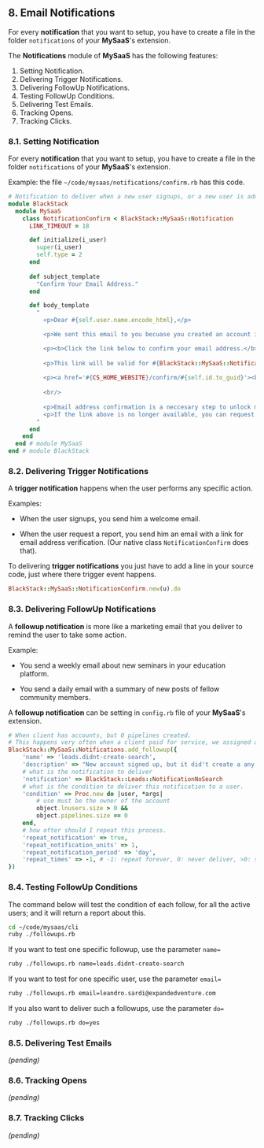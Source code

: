 ## 8. Email Notifications

For every **notification** that you want to setup, you have to create a file in the folder `notifications` of your **MySaaS**'s extension. 

The **Notifications** module of **MySaaS** has the following features:

1. Setting Notification.
2. Delivering Trigger Notifications.
3. Delivering FollowUp Notifications.
4. Testing FollowUp Conditions.
5. Delivering Test Emails.
6. Tracking Opens.
7. Tracking Clicks.

### 8.1. Setting Notification

For every **notification** that you want to setup, you have to create a file in the folder `notifications` of your **MySaaS**'s extension. 

Example: the file `~/code/mysaas/notifications/confirm.rb` has this code.

```ruby
# Notification to deliver when a new user signups, or a new user is added to an exisitng account.
module BlackStack
  module MySaaS
    class NotificationConfirm < BlackStack::MySaaS::Notification 
      LINK_TIMEOUT = 18

      def initialize(i_user)
        super(i_user)
        self.type = 2
      end
      
      def subject_template
        "Confirm Your Email Address."
      end

      def body_template
        " 
          <p>Dear #{self.user.name.encode_html},</p>

          <p>We sent this email to you becuase you created an account in <a href='#{CS_HOME_WEBSITE}'><b>#{APP_NAME}</b></a>.</p>

          <p><b>Click the link below to confirm your email address.</b></p>
          
          <p>This link will be valid for #{BlackStack::MySaaS::NotificationConfirm::LINK_TIMEOUT.to_s} minutes.</p>
          
          <p><a href='#{CS_HOME_WEBSITE}/confirm/#{self.id.to_guid}'><b>Click here and confirm your email address</b></a>.</p>
          
          <br/>
          
          <p>Email address confirmation is a neccesary step to unlock most of the #{APP_NAME} features.</p>
          <p>If the link above is no longer available, you can request a new confirmation link <a href='#{CS_HOME_WEBSITE}/settings/users'><b>here</b></a>.</p>
        "
      end
    end
  end # module MySaaS
end # module BlackStack
```

### 8.2. Delivering Trigger Notifications

A **trigger notification** happens when the user performs any specific action.

Examples:

- When the user signups, you send him a welcome email.

- When the user request a report, you send him an email with a link for email address verification.
(Our native class `NotificationConfirm` does that).

To delivering **trigger notifications** you just have to add a line in your source code, just where there trigger event happens.

```ruby
BlackStack::MySaaS::NotificationConfirm.new(u).do
```

### 8.3. Delivering FollowUp Notifications

A **followup notification** is more like a marketing email that you deliver to remind the user to take some action.

Example:

- You send a weekly email about new seminars in your education platform.

- You send a daily email with a summary of new posts of fellow community members.

A **followup notification** can be setting in `config.rb` file of your **MySaaS**'s extension.

```ruby
# When client has accounts, but 0 pipelines created.
# This happens very often when a client paid for service, we assigned accounts, but the client didn't submit his requirement.
BlackStack::MySaaS::Notifications.add_followup({
    'name' => 'leads.didnt-create-search',
    'description' => "New account signed up, but it did't create a any search yet.",
    # what is the notification to deliver
    'notification' => BlackStack::Leads::NotificationNoSearch
    # what is the condition to deliver this notification to a user.
    'condition' => Proc.new do |user, *args|
        # use must be the owner of the account
        object.lnusers.size > 0 &&
        object.pipelines.size == 0 
    end,
    # how ofter should I repeat this process.
    'repeat_notification' => true, 
    'repeat_notification_units' => 1,
    'repeat_notification_period' => 'day', 
    'repeat_times' => -1, # -1: repeat forever, 0: never deliver, >0: stop after # notifications.  
})
```

### 8.4. Testing FollowUp Conditions

The command below will test the condition of each follow, for all the active users; and it will return a report about this. 

```bash
cd ~/code/mysaas/cli
ruby ./followups.rb
```

If you want to test one specific followup, use the parameter `name=`

```bash
ruby ./followups.rb name=leads.didnt-create-search
```

If you want to test for one specific user, use the parameter `email=`

```bash
ruby ./followups.rb email=leandro.sardi@expandedventure.com
```

If you also want to deliver such a followups, use the parameter `do=`

```bash
ruby ./followups.rb do=yes
```

### 8.5. Delivering Test Emails

_(pending)_

### 8.6. Tracking Opens

_(pending)_

### 8.7. Tracking Clicks

_(pending)_